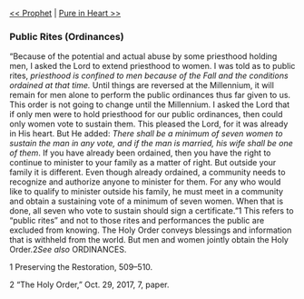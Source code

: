 [<< Prophet](Prophet.md)  |  [Pure in Heart >>](Pure%20in%20Heart.md)

### Public Rites (Ordinances)
“Because of the potential and actual abuse by some priesthood holding men, I asked the Lord to extend priesthood to women. I was told as to public rites, *priesthood is confined to men because of the Fall and the conditions ordained at that time.* Until things are reversed at the Millennium, it will remain for men alone to perform the public ordinances thus far given to us. This order is not going to change until the Millennium. I asked the Lord that if only men were to hold priesthood for our public ordinances, then could only women vote to sustain them. This pleased the Lord, for it was already in His heart. But He added: *There shall be a minimum of seven women to sustain the man in any vote, and if the man is married, his wife shall be one of them*. If you have already been ordained, then you have the right to continue to minister to your family as a matter of right. But outside your family it is different. Even though already ordained, a community needs to recognize and authorize anyone to minister for them. For any who would like to qualify to minister outside his family, he must meet in a community and obtain a sustaining vote of a minimum of seven women. When that is done, all seven who vote to sustain should sign a certificate.”1 This refers to “public rites” and not to those rites and performances the public are excluded from knowing. The Holy Order conveys blessings and information that is withheld from the world. But men and women jointly obtain the Holy Order.2*See also* ORDINANCES.



1 Preserving the Restoration, 509–510.


2 “The Holy Order,” Oct. 29, 2017, 7, paper.